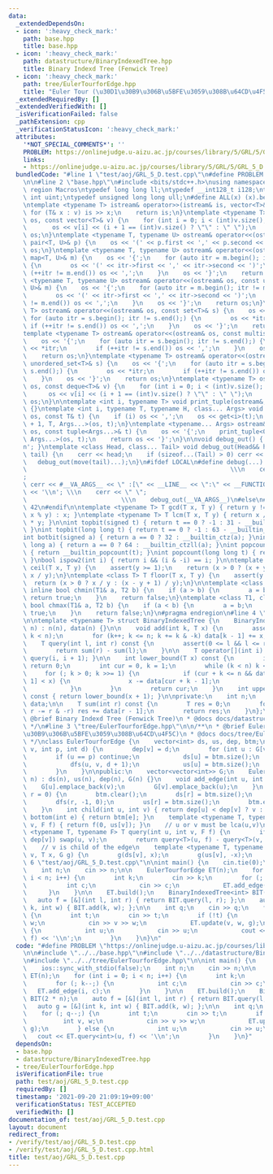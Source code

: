 ```yaml
---
data:
  _extendedDependsOn:
  - icon: ':heavy_check_mark:'
    path: base.hpp
    title: base.hpp
  - icon: ':heavy_check_mark:'
    path: datastructure/BinaryIndexedTree.hpp
    title: Binary Indexd Tree (Fenwick Tree)
  - icon: ':heavy_check_mark:'
    path: tree/EulerTourforEdge.hpp
    title: "Euler Tour (\u30D1\u30B9\u306B\u5BFE\u3059\u308B\u64CD\u4F5C)"
  _extendedRequiredBy: []
  _extendedVerifiedWith: []
  _isVerificationFailed: false
  _pathExtension: cpp
  _verificationStatusIcon: ':heavy_check_mark:'
  attributes:
    '*NOT_SPECIAL_COMMENTS*': ''
    PROBLEM: https://onlinejudge.u-aizu.ac.jp/courses/library/5/GRL/5/GRL_5_D
    links:
    - https://onlinejudge.u-aizu.ac.jp/courses/library/5/GRL/5/GRL_5_D
  bundledCode: "#line 1 \"test/aoj/GRL_5_D.test.cpp\"\n#define PROBLEM \"https://onlinejudge.u-aizu.ac.jp/courses/library/5/GRL/5/GRL_5_D\"\
    \n\n#line 2 \"base.hpp\"\n#include <bits/stdc++.h>\nusing namespace std;\n#pragma\
    \ region Macros\ntypedef long long ll;\ntypedef __int128_t i128;\ntypedef unsigned\
    \ int uint;\ntypedef unsigned long long ull;\n#define ALL(x) (x).begin(), (x).end()\n\
    \ntemplate <typename T> istream& operator>>(istream& is, vector<T>& v) {\n   \
    \ for (T& x : v) is >> x;\n    return is;\n}\ntemplate <typename T> ostream& operator<<(ostream&\
    \ os, const vector<T>& v) {\n    for (int i = 0; i < (int)v.size(); i++) {\n \
    \       os << v[i] << (i + 1 == (int)v.size() ? \"\" : \" \");\n    }\n    return\
    \ os;\n}\ntemplate <typename T, typename U> ostream& operator<<(ostream& os, const\
    \ pair<T, U>& p) {\n    os << '(' << p.first << ',' << p.second << ')';\n    return\
    \ os;\n}\ntemplate <typename T, typename U> ostream& operator<<(ostream& os, const\
    \ map<T, U>& m) {\n    os << '{';\n    for (auto itr = m.begin(); itr != m.end();)\
    \ {\n        os << '(' << itr->first << ',' << itr->second << ')';\n        if\
    \ (++itr != m.end()) os << ',';\n    }\n    os << '}';\n    return os;\n}\ntemplate\
    \ <typename T, typename U> ostream& operator<<(ostream& os, const unordered_map<T,\
    \ U>& m) {\n    os << '{';\n    for (auto itr = m.begin(); itr != m.end();) {\n\
    \        os << '(' << itr->first << ',' << itr->second << ')';\n        if (++itr\
    \ != m.end()) os << ',';\n    }\n    os << '}';\n    return os;\n}\ntemplate <typename\
    \ T> ostream& operator<<(ostream& os, const set<T>& s) {\n    os << '{';\n   \
    \ for (auto itr = s.begin(); itr != s.end();) {\n        os << *itr;\n       \
    \ if (++itr != s.end()) os << ',';\n    }\n    os << '}';\n    return os;\n}\n\
    template <typename T> ostream& operator<<(ostream& os, const multiset<T>& s) {\n\
    \    os << '{';\n    for (auto itr = s.begin(); itr != s.end();) {\n        os\
    \ << *itr;\n        if (++itr != s.end()) os << ',';\n    }\n    os << '}';\n\
    \    return os;\n}\ntemplate <typename T> ostream& operator<<(ostream& os, const\
    \ unordered_set<T>& s) {\n    os << '{';\n    for (auto itr = s.begin(); itr !=\
    \ s.end();) {\n        os << *itr;\n        if (++itr != s.end()) os << ',';\n\
    \    }\n    os << '}';\n    return os;\n}\ntemplate <typename T> ostream& operator<<(ostream&\
    \ os, const deque<T>& v) {\n    for (int i = 0; i < (int)v.size(); i++) {\n  \
    \      os << v[i] << (i + 1 == (int)v.size() ? \"\" : \" \");\n    }\n    return\
    \ os;\n}\n\ntemplate <int i, typename T> void print_tuple(ostream&, const T&)\
    \ {}\ntemplate <int i, typename T, typename H, class... Args> void print_tuple(ostream&\
    \ os, const T& t) {\n    if (i) os << ',';\n    os << get<i>(t);\n    print_tuple<i\
    \ + 1, T, Args...>(os, t);\n}\ntemplate <typename... Args> ostream& operator<<(ostream&\
    \ os, const tuple<Args...>& t) {\n    os << '{';\n    print_tuple<0, tuple<Args...>,\
    \ Args...>(os, t);\n    return os << '}';\n}\n\nvoid debug_out() { cerr << '\\\
    n'; }\ntemplate <class Head, class... Tail> void debug_out(Head&& head, Tail&&...\
    \ tail) {\n    cerr << head;\n    if (sizeof...(Tail) > 0) cerr << \", \";\n \
    \   debug_out(move(tail)...);\n}\n#ifdef LOCAL\n#define debug(...)           \
    \                                                        \\\n    cerr << \" \"\
    ;                                                                     \\\n   \
    \ cerr << #__VA_ARGS__ << \" :[\" << __LINE__ << \":\" << __FUNCTION__ << \"]\"\
    \ << '\\n'; \\\n    cerr << \" \";                                           \
    \                          \\\n    debug_out(__VA_ARGS__)\n#else\n#define debug(...)\
    \ 42\n#endif\n\ntemplate <typename T> T gcd(T x, T y) { return y != 0 ? gcd(y,\
    \ x % y) : x; }\ntemplate <typename T> T lcm(T x, T y) { return x / gcd(x, y)\
    \ * y; }\n\nint topbit(signed t) { return t == 0 ? -1 : 31 - __builtin_clz(t);\
    \ }\nint topbit(long long t) { return t == 0 ? -1 : 63 - __builtin_clzll(t); }\n\
    int botbit(signed a) { return a == 0 ? 32 : __builtin_ctz(a); }\nint botbit(long\
    \ long a) { return a == 0 ? 64 : __builtin_ctzll(a); }\nint popcount(signed t)\
    \ { return __builtin_popcount(t); }\nint popcount(long long t) { return __builtin_popcountll(t);\
    \ }\nbool ispow2(int i) { return i && (i & -i) == i; }\n\ntemplate <class T> T\
    \ ceil(T x, T y) {\n    assert(y >= 1);\n    return (x > 0 ? (x + y - 1) / y :\
    \ x / y);\n}\ntemplate <class T> T floor(T x, T y) {\n    assert(y >= 1);\n  \
    \  return (x > 0 ? x / y : (x - y + 1) / y);\n}\n\ntemplate <class T1, class T2>\
    \ inline bool chmin(T1& a, T2 b) {\n    if (a > b) {\n        a = b;\n       \
    \ return true;\n    }\n    return false;\n}\ntemplate <class T1, class T2> inline\
    \ bool chmax(T1& a, T2 b) {\n    if (a < b) {\n        a = b;\n        return\
    \ true;\n    }\n    return false;\n}\n#pragma endregion\n#line 4 \"datastructure/BinaryIndexedTree.hpp\"\
    \n\ntemplate <typename T> struct BinaryIndexedTree {\n    BinaryIndexedTree(int\
    \ n) : n(n), data(n) {}\n\n    void add(int k, T x) {\n        assert(0 <= k &&\
    \ k < n);\n        for (k++; k <= n; k += k & -k) data[k - 1] += x;\n    }\n\n\
    \    T query(int l, int r) const {\n        assert(0 <= l && l <= r && r <= n);\n\
    \        return sum(r) - sum(l);\n    }\n\n    T operator[](int i) const { return\
    \ query(i, i + 1); }\n\n    int lower_bound(T x) const {\n        if (x <= 0)\
    \ return 0;\n        int cur = 0, k = 1;\n        while (k < n) k <<= 1;\n   \
    \     for (; k > 0; k >>= 1) {\n            if (cur + k <= n && data[cur + k -\
    \ 1] < x) {\n                x -= data[cur + k - 1];\n                cur += k;\n\
    \            }\n        }\n        return cur;\n    }\n    int upper_bound(T x)\
    \ const { return lower_bound(x + 1); }\n\nprivate:\n    int n;\n    std::vector<T>\
    \ data;\n\n    T sum(int r) const {\n        T res = 0;\n        for (; r > 0;\
    \ r -= r & -r) res += data[r - 1];\n        return res;\n    }\n};\n\n/**\n *\
    \ @brief Binary Indexd Tree (Fenwick Tree)\n * @docs docs/datastructure/BinaryIndexedTree.md\n\
    \ */\n#line 3 \"tree/EulerTourforEdge.hpp\"\n\n/**\n * @brief Euler Tour (\u30D1\
    \u30B9\u306B\u5BFE\u3059\u308B\u64CD\u4F5C)\n * @docs docs/tree/EulerTourforEdge.md\n\
    \ */\nclass EulerTourforEdge {\n    vector<int> ds, us, dep, btm;\n    void dfs(int\
    \ v, int p, int d) {\n        dep[v] = d;\n        for (int u : G[v]) {\n    \
    \        if (u == p) continue;\n            ds[u] = btm.size();\n            btm.emplace_back(u);\n\
    \            dfs(u, v, d + 1);\n            us[u] = btm.size();\n            btm.emplace_back(u);\n\
    \        }\n    }\n\npublic:\n    vector<vector<int>> G;\n    EulerTourforEdge(int\
    \ n) : ds(n), us(n), dep(n), G(n) {}\n    void add_edge(int u, int v) {\n    \
    \    G[u].emplace_back(v);\n        G[v].emplace_back(u);\n    }\n    void build(int\
    \ r = 0) {\n        btm.clear();\n        ds[r] = btm.size();\n        btm.emplace_back(r);\n\
    \        dfs(r, -1, 0);\n        us[r] = btm.size();\n        btm.emplace_back(r);\n\
    \    }\n    int child(int u, int v) { return dep[u] < dep[v] ? v : u; }\n    int\
    \ bottom(int e) { return btm[e]; }\n    template <typename T, typename F> T query(int\
    \ v, F f) { return f(0, us[v]); }\n    // u or v must be lca(u,v)\n    template\
    \ <typename T, typename F> T query(int u, int v, F f) {\n        if (dep[u] <\
    \ dep[v]) swap(u, v);\n        return query<T>(u, f) - query<T>(v, f);\n    }\n\
    \    // v is child of the edge\n    template <typename T, typename G> void update(int\
    \ v, T x, G g) {\n        g(ds[v], x);\n        g(us[v], -x);\n    }\n};\n#line\
    \ 6 \"test/aoj/GRL_5_D.test.cpp\"\n\nint main() {\n    cin.tie(0);\n    ios::sync_with_stdio(false);\n\
    \    int n;\n    cin >> n;\n\n    EulerTourforEdge ET(n);\n    for (int i = 0;\
    \ i < n; i++) {\n        int k;\n        cin >> k;\n        for (; k--;) {\n \
    \           int c;\n            cin >> c;\n            ET.add_edge(i, c);\n  \
    \      }\n    }\n\n    ET.build();\n    BinaryIndexedTree<int> BIT(2 * n);\n \
    \   auto f = [&](int l, int r) { return BIT.query(l, r); };\n    auto g = [&](int\
    \ k, int w) { BIT.add(k, w); };\n\n    int q;\n    cin >> q;\n    for (; q--;)\
    \ {\n        int t;\n        cin >> t;\n        if (!t) {\n            int v,\
    \ w;\n            cin >> v >> w;\n            ET.update(v, w, g);\n        } else\
    \ {\n            int u;\n            cin >> u;\n            cout << ET.query<int>(u,\
    \ f) << '\\n';\n        }\n    }\n}\n"
  code: "#define PROBLEM \"https://onlinejudge.u-aizu.ac.jp/courses/library/5/GRL/5/GRL_5_D\"\
    \n\n#include \"../../base.hpp\"\n#include \"../../datastructure/BinaryIndexedTree.hpp\"\
    \n#include \"../../tree/EulerTourforEdge.hpp\"\n\nint main() {\n    cin.tie(0);\n\
    \    ios::sync_with_stdio(false);\n    int n;\n    cin >> n;\n\n    EulerTourforEdge\
    \ ET(n);\n    for (int i = 0; i < n; i++) {\n        int k;\n        cin >> k;\n\
    \        for (; k--;) {\n            int c;\n            cin >> c;\n         \
    \   ET.add_edge(i, c);\n        }\n    }\n\n    ET.build();\n    BinaryIndexedTree<int>\
    \ BIT(2 * n);\n    auto f = [&](int l, int r) { return BIT.query(l, r); };\n \
    \   auto g = [&](int k, int w) { BIT.add(k, w); };\n\n    int q;\n    cin >> q;\n\
    \    for (; q--;) {\n        int t;\n        cin >> t;\n        if (!t) {\n  \
    \          int v, w;\n            cin >> v >> w;\n            ET.update(v, w,\
    \ g);\n        } else {\n            int u;\n            cin >> u;\n         \
    \   cout << ET.query<int>(u, f) << '\\n';\n        }\n    }\n}"
  dependsOn:
  - base.hpp
  - datastructure/BinaryIndexedTree.hpp
  - tree/EulerTourforEdge.hpp
  isVerificationFile: true
  path: test/aoj/GRL_5_D.test.cpp
  requiredBy: []
  timestamp: '2021-09-20 21:09:19+09:00'
  verificationStatus: TEST_ACCEPTED
  verifiedWith: []
documentation_of: test/aoj/GRL_5_D.test.cpp
layout: document
redirect_from:
- /verify/test/aoj/GRL_5_D.test.cpp
- /verify/test/aoj/GRL_5_D.test.cpp.html
title: test/aoj/GRL_5_D.test.cpp
---
```

